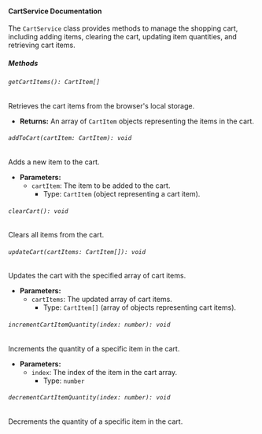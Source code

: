 #### CartService Documentation

The `CartService` class provides methods to manage the shopping cart, including adding items, clearing the cart, updating item quantities, and retrieving cart items.

##### Methods

###### `getCartItems(): CartItem[]`

Retrieves the cart items from the browser's local storage.

- **Returns:** An array of `CartItem` objects representing the items in the cart.

###### `addToCart(cartItem: CartItem): void`

Adds a new item to the cart.

- **Parameters:**
  - `cartItem`: The item to be added to the cart.
    - Type: `CartItem` (object representing a cart item).

###### `clearCart(): void`

Clears all items from the cart.

###### `updateCart(cartItems: CartItem[]): void`

Updates the cart with the specified array of cart items.

- **Parameters:**
  - `cartItems`: The updated array of cart items.
    - Type: `CartItem[]` (array of objects representing cart items).

###### `incrementCartItemQuantity(index: number): void`

Increments the quantity of a specific item in the cart.

- **Parameters:**
  - `index`: The index of the item in the cart array.
    - Type: `number`

###### `decrementCartItemQuantity(index: number): void`

Decrements the quantity of a specific item in the cart.
